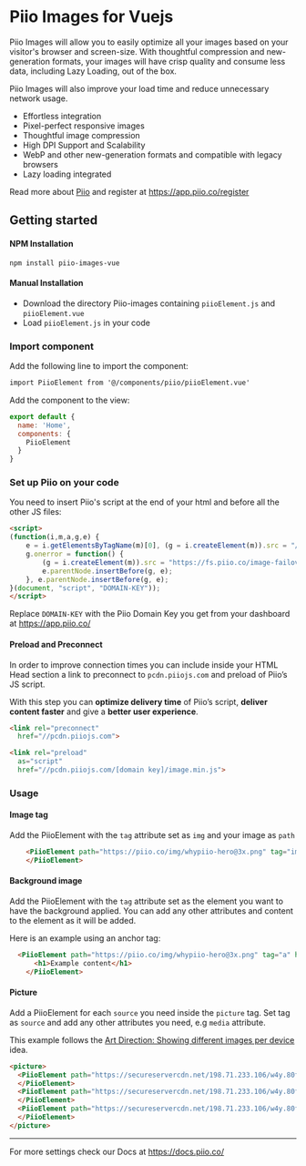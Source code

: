 # Piio Images for Vuejs

Piio Images will allow you to easily optimize all your images based on your visitor's browser and screen-size. With thoughtful compression and new-generation formats, your images will have crisp quality and consume less data, including Lazy Loading, out of the box.

Piio Images will also improve your load time and reduce unnecessary network usage.

- Effortless integration
- Pixel-perfect responsive images
- Thoughtful image compression
- High DPI Support and Scalability
- WebP and other new-generation formats and compatible with legacy browsers
- Lazy loading integrated

Read more about <a href="https://piio.co/" target="_blank">Piio</a> and register at <a href="https://app.piio.co/register" target="_blank">https://app.piio.co/register</a>

## Getting started

#### NPM Installation
```
npm install piio-images-vue
```
#### Manual Installation

- Download the directory Piio-images containing `piioElement.js` and `piioElement.vue`
- Load `piioElement.js` in your code

### Import component

Add the following line to import the component:
```html
import PiioElement from '@/components/piio/piioElement.vue'
```

Add the component to the view:
```javascript
export default {
  name: 'Home',
  components: {
    PiioElement
  }
}
```

### Set up Piio on your code

You need to insert Piio's script at the end of your html and before all the other JS files:

```html
<script>
(function(i,m,a,g,e) {
    e = i.getElementsByTagName(m)[0], (g = i.createElement(m)).src = "//pcdn.piiojs.com/"+a+"/image.min.js",
    g.onerror = function() {
        (g = i.createElement(m)).src = "https://fs.piio.co/image-failover.min.js",
        e.parentNode.insertBefore(g, e);
    }, e.parentNode.insertBefore(g, e);
}(document, "script", "DOMAIN-KEY"));
</script>
```
Replace `DOMAIN-KEY` with the Piio Domain Key you get from your dashboard at <a href="https://app.piio.co/" target="_blank">https://app.piio.co/</a>

#### Preload and Preconnect

In order to improve connection times you can include inside your HTML Head section a link to preconnect to `pcdn.piiojs.com` and preload of Piio’s JS script.

With this step you can **optimize delivery time** of Piio’s script, **deliver content faster** and give a **better user experience**.

```html
<link rel="preconnect"
  href="//pcdn.piiojs.com">

<link rel="preload"
  as="script"
  href="//pcdn.piiojs.com/[domain key]/image.min.js">
  ```

### Usage


#### Image tag

Add the PiioElement with the `tag` attribute set as `img` and your image as `path`

```html
    <PiioElement path="https://piio.co/img/whypiio-hero@3x.png" tag="img" class="example-class">
    </PiioElement>
```

#### Background image

Add the PiioElement with the `tag` attribute set as the element you want to have the background applied. You can add any other attributes and content to the element as it will be added.

Here is an example using an anchor tag:
```html
  <PiioElement path="https://piio.co/img/whypiio-hero@3x.png" tag="a" href="https://www.piio.co">
      <h1>Example content</h1>
    </PiioElement>
```

#### Picture

Add a PiioElement for each `source` you need inside the `picture` tag. Set tag as `source` and add any other attributes you need, e.g `media` attribute.

This example follows the <a href="https://blog.piio.co/responsive/art-direction-showing-different-images-per-device/" target="_blank">Art Direction: Showing different images per device</a> idea.

```html
<picture>
  <PiioElement path="https://secureservercdn.net/198.71.233.106/w4y.80f.myftpupload.com/wp-content/uploads/2020/02/backpack-desktop.jpg" tag="source" media="(min-width:969px)">
  </PiioElement>
  <PiioElement path="https://secureservercdn.net/198.71.233.106/w4y.80f.myftpupload.com/wp-content/uploads/2020/02/backpack-mobile.jpg" tag="source" media="(max-width:969px)">
  </PiioElement>
  <PiioElement path="https://secureservercdn.net/198.71.233.106/w4y.80f.myftpupload.com/wp-content/uploads/2020/02/backpack-mobile.jpg" tag="img">
  </PiioElement>
</picture>
```
---
For more settings check our Docs at <a href="https://docs.piio.co/" target="_blank">https://docs.piio.co/</a>
